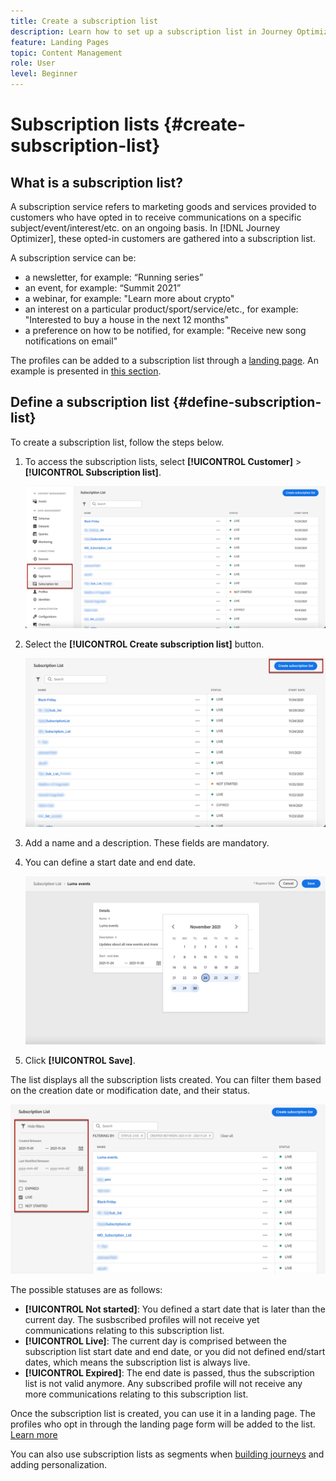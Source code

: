 ```yaml
---
title: Create a subscription list
description: Learn how to set up a subscription list in Journey Optimizer
feature: Landing Pages
topic: Content Management
role: User
level: Beginner
---
```

# Subscription lists {#create-subscription-list}

## What is a subscription list?

A subscription service refers to marketing goods and services provided to customers who have opted in to receive communications on a specific subject/event/interest/etc. on an ongoing basis. In [!DNL Journey Optimizer], these opted-in customers are gathered into a subscription list.

A subscription service can be:

* a newsletter, for example: “Running series”
* an event, for example: “Summit 2021”
* a webinar, for example: "Learn more about crypto"
* an interest on a particular product/sport/service/etc., for example: "Interested to buy a house in the next 12 months"
* a preference on how to be notified, for example: "Receive new song notifications on email"

The profiles can be added to a subscription list through a [landing page](create-lp.md). An example is presented in [this section](lp-use-cases.md#subscription-to-a-service).

## Define a subscription list {#define-subscription-list}

To create a subscription list, follow the steps below.

1. To access the subscription lists, select **[!UICONTROL Customer]** > **[!UICONTROL Subscription list]**.

    ![](../assets/lp_subscription-lists.png)

1. Select the **[!UICONTROL Create subscription list]** button.

    ![](../assets/lp_create-subscription-list.png)

1. Add a name and a description. These fields are mandatory.

1. You can define a start date and end date.

    ![](../assets/lp_subscription-list-dates.png)

1. Click **[!UICONTROL Save]**.

The list displays all the subscription lists created. You can filter them based on the creation date or modification date, and their status.

![](../assets/lp_subscription-filters.png)

The possible statuses are as follows:

* **[!UICONTROL Not started]**: You defined a start date that is later than the current day. The susbscribed profiles will not receive yet communications relating to this subscription list.
* **[!UICONTROL Live]**: The current day is comprised between the subscription list start date and end date, or you did not defined end/start dates, which means the subscription list is always live.
* **[!UICONTROL Expired]**: The end date is passed, thus the subscription list is not valid anymore. Any subscribed profile will not receive any more communications relating to this subscription list.

Once the subscription list is created, you can use it in a landing page. The profiles who opt in through the landing page form will be added to the list. [Learn more](design-lp.md)

You can also use subscription lists as segments when [building journeys](../building-journeys/journey-gs.md#jo-build) and adding personalization.

<!--

**Questions**

* Can't see the newly created subscription list in UI because their name included spacing > bug - to follow up (should be fixed for Dec. release)

* How do you handle the different statuses? Live, Not started, Expired? Is it only through start/end dates?

* What does it mean when a subscription list is expired or not started? You can't use it in a LP? And if a user is subscribed to this service, then he won't receive communications any more?

* What else can you currently do with subscription lists apart from attach them to a landing page?

* Can you update the subscription list in a way other than through a LP? Not in UI but with APIs > to follow up with Fred

-->